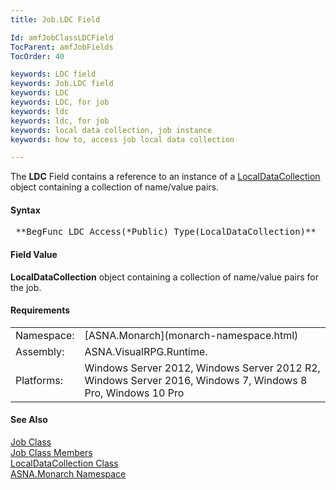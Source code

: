```yaml
---
title: Job.LDC Field

Id: amfJobClassLDCField
TocParent: amfJobFields
TocOrder: 40

keywords: LDC field
keywords: Job.LDC field
keywords: LDC
keywords: LDC, for job
keywords: ldc
keywords: ldc, for job
keywords: local data collection, job instance
keywords: how to, access job local data collection

---
```


The **LDC** Field contains a reference to an instance of a [ LocalDataCollection](local-data-collection-class.html) object containing a collection of name/value pairs.

#### Syntax
<pre class="prettyprint"> **BegFunc LDC Access(*Public) Type(LocalDataCollection)**       </pre>

#### Field Value
**LocalDataCollection** object containing a collection of name/value pairs for the job.
<!-- start -->

#### Requirements
<table class="dttable" cellspacing="0" cellpadding="4" width="60%">
           <colgroup>
            <col width="15%" style="font-weight:bold" />
            <col width="85%" />
          </colgroup>
          <tr>
            <td>Namespace:</td>
            <td>[ASNA.Monarch](monarch-namespace.html)</td>
          </tr>
          <tr>
            <td>Assembly:</td>
            <td>ASNA.VisualRPG.Runtime.</td>
          </tr>
         <tr>
            <td>Platforms:</td>
            <td>Windows Server 2012, Windows Server 2012 R2, Windows Server 2016, Windows 7, Windows 8 Pro, Windows 10 Pro</td>
         </tr>
</table>

<!-- end -->

#### See Also
[Job Class](job-class.html) <br /> [Job Class Members](job-members.html) <br /> [ LocalDataCollection Class](local-data-collection-class.html) <br /> [ASNA.Monarch Namespace](monarch-namespace.html) 
